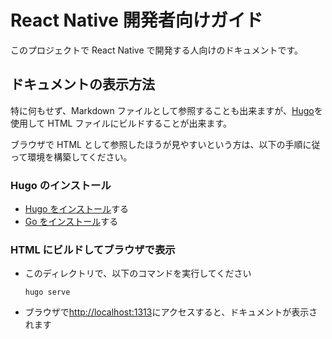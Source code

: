 # React Native 開発者向けガイド

このプロジェクトで React Native で開発する人向けのドキュメントです。

## ドキュメントの表示方法

特に何もせず、Markdown ファイルとして参照することも出来ますが、[Hugo](https://gohugo.io/)を使用して HTML ファイルにビルドすることが出来ます。

ブラウザで HTML として参照したほうが見やすいという方は、以下の手順に従って環境を構築してください。

### Hugo のインストール

- [Hugo をインストール](https://gohugo.io/)する
- [Go をインストール](https://golang.org/doc/install)する

### HTML にビルドしてブラウザで表示

- このディレクトリで、以下のコマンドを実行してください
  ```
  hugo serve
  ```
- ブラウザで[http://localhost:1313](http://localhost:1313)にアクセスすると、ドキュメントが表示されます

